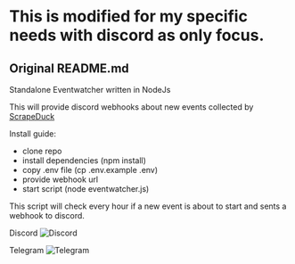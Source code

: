 # This is modified for my specific needs with discord as only focus.


## Original README.md
Standalone Eventwatcher written in NodeJs

This will provide discord webhooks about new events collected by [ScrapeDuck](https://raw.githubusercontent.com/bigfoott/ScrapedDuck/data/events.json)

Install guide:

- clone repo
- install dependencies (npm install)
- copy .env file (cp .env.example .env)
- provide webhook url
- start script (node eventwatcher.js)

This script will check every hour if a new event is about to start and sents a webhook to discord.

Discord
![Discord](https://github.com/acocalypso/Eventwatcher-Standalone/blob/8a959bd0be4a0d56ab1de8fd8a979f293a5ec733/img/event.png)

Telegram
![Telegram](https://github.com/acocalypso/Eventwatcher-Standalone/blob/e80fc3111d4ff680bed7dd9ac56456a4f5019278/img/telegram.png)
